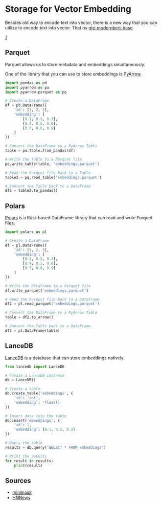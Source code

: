 # Storage for Vector Embedding

Besides old way to encode text into vector, there is a new way that you can utilize to encode text into vector. That os [gte-modernbert-base](https://huggingface.co/Alibaba-NLP/gte-modernbert-base).

[1](https://github.com/minimaxir/mtg-embeddings)

## Parquet

Parquet allows us to store metadata and embeddings simultaneously.

One of the library that you can use to store embeddings is [PyArrow](https://arrow.apache.org/docs/python/index.html).

```python
import pandas as pd
import pyarrow as pa
import pyarrow.parquet as pq

# Create a DataFrame
df = pd.DataFrame({
    'id': [1, 2, 3],
    'embedding': [
        [0.1, 0.2, 0.3],
        [0.4, 0.5, 0.6],
        [0.7, 0.8, 0.9]
    ]
})

# Convert the DataFrame to a PyArrow Table
table = pa.Table.from_pandas(df)

# Write the Table to a Parquet file
pq.write_table(table, 'embeddings.parquet')

# Read the Parquet file back to a Table
table2 = pq.read_table('embeddings.parquet')

# Convert the Table back to a DataFrame
df2 = table2.to_pandas()
```

## Polars

[Polars](https://pola.rs/) is a Rust-based DataFrame library that can read and write Parquet files.

```python
import polars as pl

# Create a DataFrame
df = pl.DataFrame({
    'id': [1, 2, 3],
    'embedding': [
        [0.1, 0.2, 0.3],
        [0.4, 0.5, 0.6],
        [0.7, 0.8, 0.9]
    ]
})

# Write the DataFrame to a Parquet file
df.write_parquet('embeddings.parquet')

# Read the Parquet file back to a DataFrame
df2 = pl.read_parquet('embeddings.parquet')

# Convert the DataFrame to a PyArrow Table
table = df2.to_arrow()

# Convert the Table back to a DataFrame
df3 = pl.DataFrame(table)
```

## LanceDB

[LanceDB](https://lancedb.github.io/lancedb/integrations/#tools) is a database that can store embeddings natively.

```python
from lancedb import LanceDB

# Create a LanceDB instance
db = LanceDB()

# Create a table
db.create_table('embeddings', {
    'id': 'int',
    'embedding': 'float[]'
})

# Insert data into the table
db.insert('embeddings', {
    'id': 1,
    'embedding': [0.1, 0.2, 0.3]
})

# Query the table
results = db.query('SELECT * FROM embeddings')

# Print the results
for result in results:
    print(result)
```

## Sources

- [minimaxir](https://minimaxir.com/2025/02/embeddings-parquet/)
- [HNNews](https://news.ycombinator.com/item?id=43162995)

